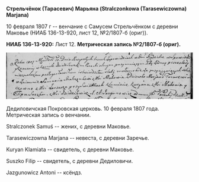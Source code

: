 **Стрельчёнок (Тарасевич) Марьяна (Stralczonkowa (Tarasewiczowna)
Marjana)**

10 февраля 1807 г -- венчание с Самусем Стрельчёнком с деревни Маковье
(НИАБ 136-13-920, лист 12, №2/1807-б (ориг)).

**НИАБ 136-13-920:** Лист 12. **Метрическая запись №2/1807-б (ориг).**

![](./media/6ce426d8ffa8c2fcdc32443fb11c99f48b156c2a.png)

Дедиловичская Покровская церковь. 10 февраля 1807 года. Метрическая
запись о венчании.

Stralczonek Samuś -- жених, с деревни Маковье.

Tarasewiczowna Marjana -- невеста, с деревни Заречье.

Kuryan Klamiata -- свидетель, с деревни Маковье.

Suszko Filip -- свидетель, с деревни Дедиловичи.

Jazgunowicz Antoni -- ксёндз.
